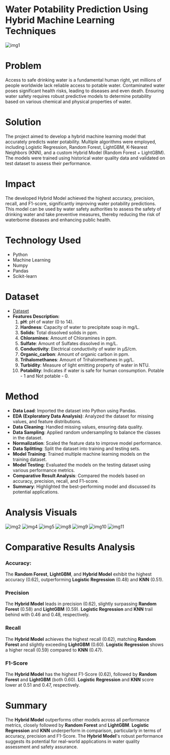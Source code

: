 # Water Potability Prediction Using Hybrid Machine Learning Techniques

![img1](https://github.com/shibbir282/Predictive-Data-Mining-on-Water-Potability/blob/main/Visuals/img1.jpg)

# **Problem**
Access to safe drinking water is a fundamental human right, yet millions of people worldwide lack reliable access to potable water. Contaminated water poses significant health risks, leading to diseases and even death. Ensuring water safety requires robust predictive models to determine potability based on various chemical and physical properties of water. 

# **Solution**
The project aimed to develop a hybrid machine learning model that accurately predicts water potability. Multiple algorithms were employed, including Logistic Regression, Random Forest, LightGBM, K-Nearest Neighbors (KNN), and a custom Hybrid Model (Random Forest + LightGBM). The models were trained using historical water quality data and validated on test dataset to assess their performance.

# **Impact**
The developed Hybrid Model achieved the highest accuracy, precision, recall, and F1-score, significantly improving water potability predictions. This model can be used by water safety authorities to assess the safety of drinking water and take preventive measures, thereby reducing the risk of waterborne diseases and enhancing public health.

# **Technology Used**
- Python
- Machine Learning
- Numpy
- Pandas
- Scikit-learn

# **Dataset**
- [Dataset](https://www.kaggle.com/datasets/adityakadiwal/water-potability/data)
- **Features Description:**
  1. **pH**: pH of water (0 to 14).
  2. **Hardness**: Capacity of water to precipitate soap in mg/L.
  3. **Solids**: Total dissolved solids in ppm.
  4. **Chloramines**: Amount of Chloramines in ppm.
  5. **Sulfate**: Amount of Sulfates dissolved in mg/L.
  6. **Conductivity**: Electrical conductivity of water in μS/cm.
  7. **Organic_carbon**: Amount of organic carbon in ppm.
  8. **Trihalomethanes**: Amount of Trihalomethanes in μg/L.
  9. **Turbidity**: Measure of light emitting property of water in NTU.
  10. **Potability**: Indicates if water is safe for human consumption. Potable - 1 and Not potable - 0.

# **Method**
- **Data Load**: Imported the dataset into Python using Pandas.
- **EDA (Exploratory Data Analysis)**: Analyzed the dataset for missing values, and feature distributions.
- **Data Cleaning**: Handled missing values, ensuring data quality.
- **Data Sampling**: Applied random undersampling to balance the classes in the dataset.
- **Normalization**: Scaled the feature data to improve model performance.
- **Data Splitting**: Split the dataset into training and testing sets.
- **Model Training**: Trained multiple machine learning models on the training dataset.
- **Model Testing**: Evaluated the models on the testing dataset using various performance metrics.
- **Comparative Result Analysis**: Compared the models based on accuracy, precision, recall, and F1-score.
- **Summary**: Highlighted the best-performing model and discussed its potential applications.

# **Analysis Visuals**
![img2](https://github.com/shibbir282/Predictive-Data-Mining-on-Water-Potability/blob/main/Visuals/img2.PNG)
![img4](https://github.com/shibbir282/Predictive-Data-Mining-on-Water-Potability/blob/main/Visuals/img4.png)
![img5](https://github.com/shibbir282/Predictive-Data-Mining-on-Water-Potability/blob/main/Visuals/img5.PNG)
![img8](https://github.com/shibbir282/Predictive-Data-Mining-on-Water-Potability/blob/main/Visuals/img8.png)
![img9](https://github.com/shibbir282/Predictive-Data-Mining-on-Water-Potability/blob/main/Visuals/img9.png)
![img10](https://github.com/shibbir282/Predictive-Data-Mining-on-Water-Potability/blob/main/Visuals/img10.png)
![img11](https://github.com/shibbir282/Predictive-Data-Mining-on-Water-Potability/blob/main/Visuals/img11.png)

# **Comparative Results Analysis**
### **Accuracy:**
The **Random Forest**, **LightGBM**, and **Hybrid Model** exhibit the highest accuracy (0.62), outperforming **Logistic Regression** (0.48) and **KNN** (0.51).

### **Precision**
The **Hybrid Model** leads in precision (0.62), slightly surpassing **Random Forest** (0.58) and **LightGBM** (0.59). **Logistic Regression** and **KNN** trail behind with 0.46 and 0.48, respectively.

### **Recall**
The **Hybrid Model** achieves the highest recall (0.62), matching **Random Forest** and slightly exceeding **LightGBM** (0.60). **Logistic Regression** shows a higher recall (0.59) compared to **KNN** (0.47).

### **F1-Score**
The **Hybrid Model** has the highest F1-Score (0.62), followed by **Random Forest** and **LightGBM** (both 0.60). **Logistic Regression** and **KNN** score lower at 0.51 and 0.47, respectively.

# **Summary**
The **Hybrid Model** outperforms other models across all performance metrics, closely followed by **Random Forest** and **LightGBM**. **Logistic Regression** and **KNN** underperform in comparison, particularly in terms of accuracy, precision and F1-Score. The **Hybrid Model**'s robust performance suggests its potential for real-world applications in water quality assessment and safety assurance.
